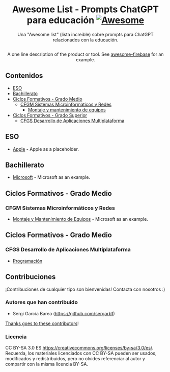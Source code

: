 <div align="center">

<!-- title -->

<!--lint ignore no-dead-urls-->

# Awesome List - Prompts ChatGPT para educación [![Awesome](https://awesome.re/badge.svg)](https://awesome.re) 

<!-- subtitle -->

Una "Awesome list" (lista increible) sobre prompts para ChatGPT relacionados con la educación.
<!-- image -->

<a href="" target="_blank" rel="noopener noreferrer">
  <img src="" />
</a>

<!-- description -->

A one line description of the product or tool. See
[awesome-firebase](https://github.com/jthegedus/awesome-firebase) for an
example.

</div>

<!-- TOC -->

## Contenidos

- [ESO](#eso)
- [Bachillerato](#bachillerato)
- [Ciclos Formativos - Grado Medio](#cfgm)
    - [CFGM Sistemas Microinformaticos y Redes](#cfgm-smr)
        - [Montaje y mantenimiento de equipos](#cfgm-smr-mme)
- [Ciclos Formativos - Grado Superior](#cfgs)
    - [CFGS Desarrollo de Aplicaciones Multiplataforma](#cfgs-dam)

<!-- CONTENT -->

## <a name="#eso"></a> ESO

- [Apple](https://apple.com) - Apple as a placeholder.

## Bachillerato

- [Microsoft](https://www.microsoft.com/) - Microsoft as an example.

## <a name="cfgm"></a>Ciclos Formativos - Grado Medio

### <a name="cfgm-smr"></a>CFGM Sistemas Microinformáticos y Redes

- [Montaje y Mantenimiento de Equipos](https://www.microsoft.com/) - Microsoft as an example.


## <a name="cfgs"></a>Ciclos Formativos - Grado Medio

### <a name="cfgs-dam"></a>CFGS Desarrollo de Aplicaciones Multiplataforma

- [Programación](https://github.com/sergarb1/cfgs/dam/prg/prompts.md)


<!-- END CONTENT -->

## Contribuciones

¡Contribuciones de cualquier tipo son bienvenidas! Contacta con nosotros :)

### Autores que han contribuido

- Sergi García Barea (https://github.com/sergarb1)

[Thanks goes to these contributors](https://github.com/YOUR_GITHUB_USER/YOUR_REPO/graphs/contributors)!

### Licencia

CC BY-SA 3.0 ES https://creativecommons.org/licenses/by-sa/3.0/es/. Recuerda, los materiales licenciados con CC BY-SA pueden ser usados, modificados y redistribuidos, pero no olvides referenciar al autor y compartir con la misma licencia BY-SA.

